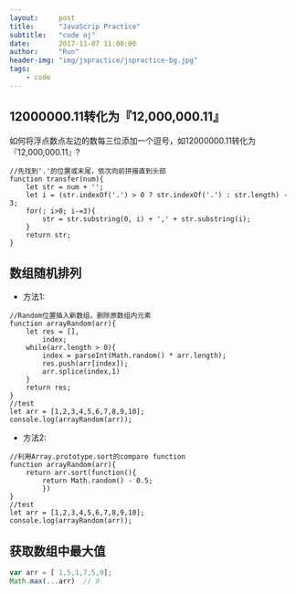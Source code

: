 ```yaml
---
layout:     post
title:      "JavaScrip Practice"
subtitle:   "code oj"
date:       2017-11-07 11:00:00
author:     "Run"
header-img: "img/jspractice/jspractice-bg.jpg"
tags:
    - code
---
```


## 12000000.11转化为『12,000,000.11』

如何将浮点数点左边的数每三位添加一个逗号，如12000000.11转化为『12,000,000.11』?

```JS
//先找到'.'的位置或末尾，依次向前拼接直到头部
function transfer(num){
	let str = num + '';
	let i = (str.indexOf('.') > 0 ? str.indexOf('.') : str.length) - 3;
	for(; i>0; i-=3){
		str = str.substring(0, i) + ',' + str.substring(i);
	}
	return str;
}
```

## 数组随机排列

- 方法1:

```JS
//Random位置插入新数组，删除原数组内元素
function arrayRandom(arr){
	let res = [],
		index;
	while(arr.length > 0){
		index = parseInt(Math.random() * arr.length);
		res.push(arr[index]);
		arr.splice(index,1)
	}
	return res;
}
//test
let arr = [1,2,3,4,5,6,7,8,9,10];
console.log(arrayRandom(arr));
```

- 方法2:

```JS
//利用Array.prototype.sort的compare function
function arrayRandom(arr){
	return arr.sort(function(){
		return Math.random() - 0.5;
		})
}
//test
let arr = [1,2,3,4,5,6,7,8,9,10];
console.log(arrayRandom(arr));
```

## 获取数组中最大值
```js
var arr = [ 1,5,1,7,5,9];
Math.max(...arr)  // 9 
```